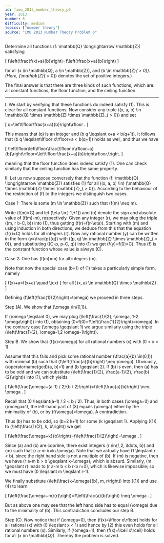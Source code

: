 ```yaml
---
id: fimo_2013_number_theory_p6
year: 2013
number: 6
difficulty: medium
topics: ["number theory"]
source: "IMO 2013 Number Theory Problem 6"
---
```


Determine all functions \(f: \mathbb{Q} \longrightarrow \mathbb{Z}\) satisfying

\[
f\left(\frac{f(x)+a}{b}\right)=f\left(\frac{x+a}{b}\right)
\]

for all \(x \in \mathbb{Q}, a \in \mathbb{Z}\), and \(b \in \mathbb{Z}_{ > 0}\). (Here, \(\mathbb{Z}_{ > 0}\) denotes the set of positive integers.)

The final answer is that there are three kinds of such functions, which are: all constant functions, the floor function, and the ceiling function.

---
I. We start by verifying that these functions do indeed satisfy (1). This is clear for all constant functions. Now consider any triple \((x, a, b) \in \mathbb{Q} \times \mathbb{Z} \times \mathbb{Z}_{ > 0}\) and set

\[
q=\left\lfloor\frac{x+a}{b}\right\rfloor .
\]

This means that \(q\) is an integer and \(b q \leqslant x+a < b(q+1)\). It follows that \(b q \leqslant\lfloor x\rfloor+a < b(q+1)\) holds as well, and thus we have

\[
\left\lfloor\left\lfloor\frac{\lfloor x\rfloor+a}{b}\right\rfloor=\left\lfloor\frac{x+a}{b}\right\rfloor,\right.
\]

meaning that the floor function does indeed satisfy (1). One can check similarly that the ceiling function has the same property.

II. Let us now suppose conversely that the function \(f: \mathbb{Q} \longrightarrow \mathbb{Z}\) satisfies (1) for all \((x, a, b) \in\) \(\mathbb{Q} \times \mathbb{Z} \times \mathbb{Z}_{ > 0}\). According to the behaviour of the restriction of \(f\) to the integers we distinguish two cases.

Case 1: There is some \(m \in \mathbb{Z}\) such that \(f(m) \neq m\).

Write \(f(m)=C\) and let \(\eta \in\{-1,+1\}\) and \(b\) denote the sign and absolute value of \(f(m)-m\), respectively. Given any integer \(r\), we may plug the triple \((m, r b-C, b)\) into (1), thus getting \(f(r)=f(r-\eta)\). Starting with \(m\) and using induction in both directions, we deduce from this that the equation \(f(r)=C\) holds for all integers \(r\). Now any rational number \(y\) can be written in the form \(y=\frac{p}{q}\) with \((p, q) \in \mathbb{Z} \times \mathbb{Z}_{ > 0}\), and substituting \((C-p, p-C, q)\) into (1) we get \(f(y)=f(0)=C\). Thus \(f\) is the constant function whose value is always \(C\).

Case 2: One has \(f(m)=m\) for all integers \(m\).

Note that now the special case \(b=1\) of (1) takes a particularly simple form, namely

\[
f(x)+a=f(x+a) \quad \text { for all }(x, a) \in \mathbb{Q} \times \mathbb{Z} .
\]

Defining \(f\left(\frac{1}{2}\right)=\omega\) we proceed in three steps.

Step \(A\). We show that \(\omega \in\{0,1\}\).

If \(\omega \leqslant 0\), we may plug \(\left(\frac{1}{2},-\omega, 1-2 \omega\right)\) into (1), obtaining \(0=f(0)=f\left(\frac{1}{2}\right)=\omega\). In the contrary case \(\omega \geqslant 1\) we argue similarly using the triple \(\left(\frac{1}{2}, \omega-1,2 \omega-1\right)\).

Step B. We show that \(f(x)=\omega\) for all rational numbers \(x\) with \(0 < x < 1\).

Assume that this fails and pick some rational number \(\frac{a}{b} \in(0,1)\) with minimal \(b\) such that \(f\left(\frac{a}{b}\right) \neq \omega\). Obviously, \(\operatorname{gcd}(a, b)=1\) and \(b \geqslant 2\). If \(b\) is even, then \(a\) has to be odd and we can substitute \(\left(\frac{1}{2}, \frac{a-1}{2}, \frac{b}{2}\right)\) into (1), which yields

\[
f\left(\frac{\omega+(a-1) / 2}{b / 2}\right)=f\left(\frac{a}{b}\right) \neq \omega .
\]

Recall that \(0 \leqslant(a-1) / 2 < b / 2\). Thus, in both cases \(\omega=0\) and \(\omega=1\), the left-hand part of (3) equals \(\omega\) either by the minimality of \(b\), or by \(f(\omega)=\omega\). A contradiction.

Thus \(b\) has to be odd, so \(b=2 k+1\) for some \(k \geqslant 1\). Applying \((1)\) to \(\left(\frac{1}{2}, k, b\right)\) we get

\[
f\left(\frac{\omega+k}{b}\right)=f\left(\frac{1}{2}\right)=\omega .
\]

Since \(a\) and \(b\) are coprime, there exist integers \(r \in\{1,2, \ldots, b\}\) and \(m\) such that \(r a-m b=k+\omega\). Note that we actually have \(1 \leqslant r < b\), since the right hand side is not a multiple of \(b\). If \(m\) is negative, then we have \(r a-m b > b \geqslant k+\omega\), which is absurd. Similarly, \(m \geqslant r\) leads to \(r a-m b < b r-b r=0\), which is likewise impossible; so we must have \(0 \leqslant m \leqslant r-1\).

We finally substitute \(\left(\frac{k+\omega}{b}, m, r\right)\) into \((1)\) and use (4) to learn

\[
f\left(\frac{\omega+m}{r}\right)=f\left(\frac{a}{b}\right) \neq \omega .
\]

But as above one may see that the left hand side has to equal \(\omega\) due to the minimality of \(b\). This contradiction concludes our step B.

Step \(C\). Now notice that if \(\omega=0\), then \(f(x)=\lfloor x\rfloor\) holds for all rational \(x\) with \(0 \leqslant x < 1\) and hence by (2) this even holds for all rational numbers \(x\). Similarly, if \(\omega=1\), then \(f(x)=\lceil x\rceil\) holds for all \(x \in \mathbb{Q}\). Thereby the problem is solved.
